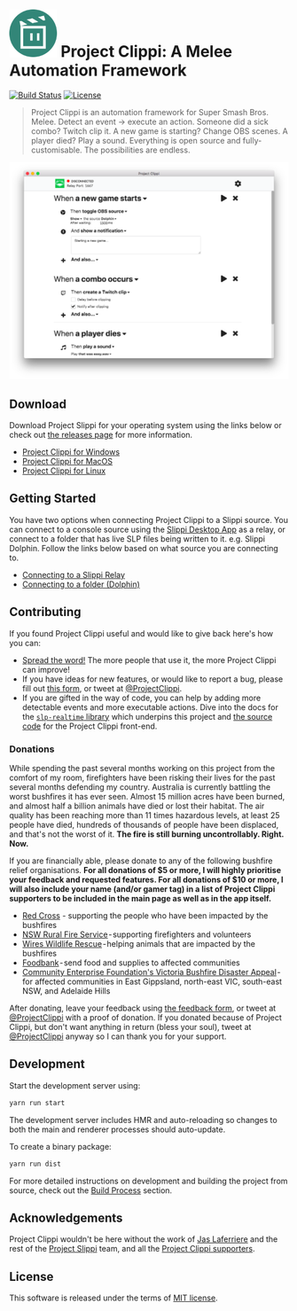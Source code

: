 <img src="build/icon.png" alt="Project Clippi Logo" width="86" height="86"> Project Clippi: A Melee Automation Framework
======================================

[![Build Status](https://github.com/vinceau/project-clippi/workflows/build/badge.svg)](https://github.com/vinceau/project-clippi/actions?workflow=build)
[![License](https://img.shields.io/badge/license-MIT-brightgreen)](https://github.com/vinceau/project-clippi/blob/master/LICENSE)


> Project Clippi is an automation framework for Super Smash Bros. Melee. Detect an event → execute an action. Someone did a sick combo? Twitch clip it. A new game is starting? Change OBS scenes. A player died? Play a sound. Everything is open source and fully-customisable. The possibilities are endless.

![Project Clippi screenshot](/docs/images/screenshot.png)

## Download

Download Project Slippi for your operating system using the links below or check out [the releases page](https://github.com/vinceau/project-clippi/releases) for more information.

* [Project Clippi for Windows](https://github.com/vinceau/project-clippi/releases/download/v1.0.0/Project-Clippi-1.0.0.exe)
* [Project Clippi for MacOS](https://github.com/vinceau/project-clippi/releases/download/v1.0.0/Project-Clippi-1.0.0-mac.zip)
* [Project Clippi for Linux](https://github.com/vinceau/project-clippi/releases/download/v1.0.0/Project-Clippi-1.0.0.AppImage)

## Getting Started

You have two options when connecting Project Clippi to a Slippi source. You can connect to a console source using the [Slippi Desktop App](https://slippi.gg/downloads) as a relay, or connect to a folder that has live SLP files being written to it. e.g. Slippi Dolphin. Follow the links below based on what source you are connecting to.

* [Connecting to a Slippi Relay](docs/connect_to_relay/README.md)
* [Connecting to a folder (Dolphin)](docs/connect_to_folder/README.md)

## Contributing

If you found Project Clippi useful and would like to give back here's how you can:

* [Spread the word!](https://twitter.com/intent/retweet?tweet_id=1215995909915336705) The more people that use it, the more Project Clippi can improve!
* If you have ideas for new features, or would like to report a bug, please fill out [this form](https://docs.google.com/forms/d/e/1FAIpQLSeWs4AVx64Nr-B7PU86CAYYl7fe68AWmXLOtuWVefr2IFCZ3A/viewform), or tweet at [@ProjectClippi](https://twitter.com/ProjectClippi).
* If you are gifted in the way of code, you can help by adding more detectable events and more executable actions. Dive into the docs for the [`slp-realtime` library](https://github.com/vinceau/slp-realtime) which underpins this project and [the source code](https://github.com/vinceau/project-clippi) for the Project Clippi front-end.

### Donations

While spending the past several months working on this project from the comfort of my room, firefighters have been risking their lives for the past several months defending my country. Australia is currently battling the worst bushfires it has ever seen. Almost 15 million acres have been burned, and almost half a billion animals have died or lost their habitat. The air quality has been reaching more than 11 times hazardous levels, at least 25 people have died, hundreds of thousands of people have been displaced, and that's not the worst of it. **The fire is still burning uncontrollably. Right. Now.**

If you are financially able, please donate to any of the following bushfire relief organisations. **For all donations of $5 or more, I will highly prioritise your feedback and requested features. For all donations of $10 or more, I will also include your name (and/or gamer tag) in a list of Project Clippi supporters to be included in the main page as well as in the app itself.**

* [Red Cross](https://fundraise.redcross.org.au/drr) - supporting the people who have been impacted by the bushfires
* [NSW Rural Fire Service](https://www.rfs.nsw.gov.au/volunteer/support-your-local-brigade) - supporting firefighters and volunteers
* [Wires Wildlife Rescue](https://www.wires.org.au/donate/online) - helping animals that are impacted by the bushfires
* [Foodbank](https://www.foodbank.org.au/support-us/make-a-donation/donate-funds/?state=au) - send food and supplies to affected communities
* [Community Enterprise Foundation's Victoria Bushfire Disaster Appeal](https://www.communityenterprisefoundation.com.au/make-a-donation/bushfire-disaster-appeal/) - for affected communities in East Gippsland, north-east VIC, south-east NSW, and Adelaide Hills

After donating, leave your feedback using [the feedback form](https://docs.google.com/forms/d/e/1FAIpQLSeWs4AVx64Nr-B7PU86CAYYl7fe68AWmXLOtuWVefr2IFCZ3A/viewform), or tweet at [@ProjectClippi](https://twitter.com/ProjectClippi) with a proof of donation. If you donated because of Project Clippi, but don't want anything in return (bless your soul), tweet at [@ProjectClippi](https://twitter.com/ProjectClippi) anyway so I can thank you for your support.


## Development

Start the development server using:

```bash
yarn run start
```

The development server includes HMR and auto-reloading so changes to both the main and renderer processes should auto-update.

To create a binary package:

```bash
yarn run dist
```

For more detailed instructions on development and building the project from source, check out the [Build Process](CONTRIBUTING.md#build-process) section.

## Acknowledgements

Project Clippi wouldn't be here without the work of [Jas Laferriere](https://github.com/JLaferri) and the rest of the [Project Slippi](https://github.com/project-slippi) team, and all the [Project Clippi supporters](SUPPORTERS.md).

## License

This software is released under the terms of [MIT license](LICENSE).
